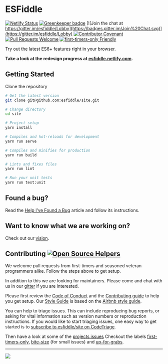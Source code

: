 # ESFiddle

[![Netlify Status](https://api.netlify.com/api/v1/badges/f8592abb-ca3a-4843-b053-107718aa0a1b/deploy-status)](https://app.netlify.com/sites/esfiddle/deploys) [![Greenkeeper badge](https://badges.greenkeeper.io/esfiddle/site.svg)](https://greenkeeper.io/) [![Join the chat at https://gitter.im/esfiddle/Lobby](https://badges.gitter.im/Join%20Chat.svg)](https://gitter.im/esfiddle/Lobby) [![Contributor Covenant](https://img.shields.io/badge/Contributor%20Covenant-v1.4%20adopted-ff69b4.svg)](code-of-conduct.md) [![Pull Requests Welcome](https://img.shields.io/badge/PRs-welcome-brightgreen.svg?style=flat)](http://makeapullrequest.com) [![first-timers-only Friendly](https://img.shields.io/badge/first--timers--only-friendly-blue.svg)](http://www.firsttimersonly.com/)

Try out the latest ES6+ features right in your browser.

**Take a look at the redesign progress at [esfiddle.netlify.com](https://esfiddle.netlify.com/).**

## Getting Started

Clone the repository

```bash
# Get the latest version
git clone git@github.com:esfiddle/site.git

# Change directory
cd site

# Project setup
yarn install

# Compiles and hot-reloads for development
yarn run serve

# Compiles and minifies for production
yarn run build

# Lints and fixes files
yarn run lint

# Run your unit tests
yarn run test:unit
```

## Found a bug?

Read the [Help I've Found a Bug](/docs/REPORTBUG.md) article and follow its instructions.

## Want to know what we are working on?

Check out our [vision](/docs/VISION.md).

## Contributing [![Open Source Helpers](https://www.codetriage.com/esfiddle/site/badges/users.svg)](https://www.codetriage.com/esfiddle/site)

We welcome pull requests from first-timers and seasoned veteran programmers alike. Follow the steps above to get setup.

In addition to this we are looking for maintainers. Please come and chat with us in our [gitter](https://gitter.im/esfiddle/Lobby) if you are interested.

Please first review the [Code of Conduct](/docs/CODE_OF_CONDUCT.md) and the [Contributing guide](CONTRIBUTING.md) to help you get setup. Our [Style Guide](/docs/AirbnbStyleGuide/README.md) is based on the [Airbnb style guide](https://github.com/airbnb/javascript).

You can help to triage issues. This can include reproducing bug reports, or asking for vital information such as version numbers or reproduction instructions. If you would like to start triaging issues, one easy way to get started is to [subscribe to esfiddle/site on CodeTriage](https://www.codetriage.com/esfiddle/site).

Then have a look at some of the [projects issues](https://github.com/esfiddle/site/issues) Checkout the labels [first-timers-only](https://github.com/esfiddle/site/labels/first-timers-only), [bite-size](https://github.com/esfiddle/site/labels/bite-size) (for small issues) and [up-for-grabs](https://github.com/esfiddle/site/labels/up-for-grabs).

---

<a href="https://www.netlify.com">
    <img src="https://www.netlify.com/img/global/badges/netlify-color-accent.svg"/>
</a>
